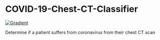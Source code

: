 # COVID-19-Chest-CT-Classifier

[![Gradient](https://assets.paperspace.io/img/gradient-badge.svg)](https://console.paperspace.com/github/dkobran/COVID-19-Chest-CT-Classifier/blob/main/COVID-19_Chest_CT_Classifier.ipynb)

Determine if a patient suffers from coronavirus from their chest CT scan
